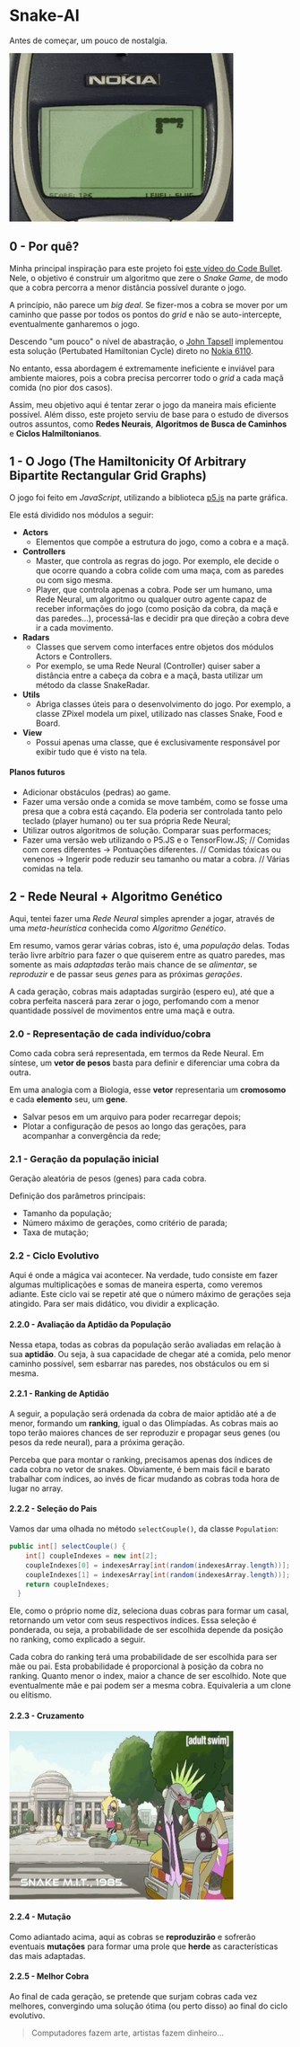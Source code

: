 # Snake-AI

Antes de começar, um pouco de nostalgia.

<img src='images\snake-nokia.GIF' width='400' height='300' title="snake-nokia"/>

## 0 - Por quê?

Minha principal inspiração para este projeto foi [este vídeo do Code Bullet](https://youtu.be/tjQIO1rqTBE). Nele, o objetivo é construir um algoritmo que zere o *Snake Game*, de modo que a cobra percorra a menor distância possível durante o jogo.

A princípio, não parece um *big deal*. Se fizer-mos a cobra se mover por um caminho que passe por todos os pontos do *grid* e não se auto-intercepte, eventualmente ganharemos o jogo.

Descendo "um pouco" o nível de abastração, o [John Tapsell](https://johnflux.com/2015/05/02/nokia-6110/) implementou esta solução (Pertubated Hamiltonian Cycle) direto no [Nokia 6110](https://youtu.be/d3ggLzatg9Y).

No entanto, essa abordagem é extremamente ineficiente e inviável para ambiente maiores, pois a cobra precisa percorrer todo o *grid* a cada maçã comida (no pior dos casos).

Assim, meu objetivo aqui é tentar zerar o jogo da maneira mais eficiente possível. Além disso, este projeto serviu de base para o estudo de diversos outros assuntos, como **Redes Neurais**, **Algoritmos de Busca de Caminhos** e **Ciclos Halmiltonianos**.


## 1 - O Jogo (The Hamiltonicity Of Arbitrary Bipartite Rectangular Grid Graphs)

O jogo foi feito em *JavaScript*, utilizando a biblioteca [p5.js](https://p5js.org/) na parte gráfica.

Ele está dividido nos módulos a seguir:
- **Actors**
	- Elementos que compõe a estrutura do jogo, como a cobra e a maçã.
- **Controllers**
	- Master, que controla as regras do jogo. Por exemplo, ele decide o que ocorre quando a cobra colide com uma maça, com as paredes ou com sigo mesma. 
	- Player, que controla apenas a cobra. Pode ser um humano, uma Rede Neural, um algoritmo ou qualquer outro agente capaz de receber informações do jogo (como posição da cobra, da maçã e das paredes...), processá-las e decidir pra que direção a cobra deve ir a cada movimento.
- **Radars**
	- Classes que servem como interfaces entre objetos dos módulos Actors e Controllers.
	- Por exemplo, se uma Rede Neural (Controller) quiser saber a distância entre a cabeça da cobra e a maçã, basta utilizar um método da classe SnakeRadar. 
- **Utils**
	- Abriga classes úteis para o desenvolvimento do jogo. Por exemplo, a classe ZPixel modela um pixel, utilizado nas classes Snake, Food e Board.
- **View**
	- Possui apenas uma classe, que é exclusivamente responsável por exibir tudo que é visto na tela.


#### Planos futuros
- Adicionar obstáculos (pedras) ao game.
- Fazer uma versão onde a comida se move também, como se fosse uma presa que a cobra está caçando. Ela poderia ser controlada tanto pelo teclado (player humano) ou ter sua própria Rede Neural;
- Utilizar outros algoritmos de solução. Comparar suas performaces;
- Fazer uma versão web utilizando o P5.JS e o TensorFlow.JS; 
  // Comidas com cores diferentes -> Pontuações diferentes.
  // Comidas tóxicas ou venenos -> Ingerir pode reduzir seu tamanho ou matar a cobra.
  // Várias comidas na tela.


## 2 - Rede Neural + Algoritmo Genético

Aqui, tentei fazer uma *Rede Neural* simples aprender a jogar, através de uma *meta-heurística* conhecida como *Algoritmo Genético*.

Em resumo, vamos gerar várias cobras, isto é, uma *população* delas. Todas terão livre arbítrio para fazer o que quiserem entre as quatro paredes, mas somente as mais *adaptadas* terão mais chance de se *alimentar*, se *reproduzir* e de passar seus *genes* para as próximas *gerações*. 

A cada geração, cobras mais adaptadas surgirão (espero eu), até que a cobra perfeita nascerá para zerar o jogo, perfomando com a menor quantidade possível de movimentos entre uma maçã e outra.

### 2.0 - Representação de cada indivíduo/cobra

Como cada cobra será representada, em termos da Rede Neural. Em síntese, um **vetor de pesos** basta para definir e diferenciar uma cobra da outra. 

Em uma analogia com a Biologia, esse **vetor** representaria um **cromosomo** e cada **elemento** seu, um **gene**.

- Salvar pesos em um arquivo para poder recarregar depois;
- Plotar a configuração de pesos ao longo das gerações, para acompanhar a convergência da rede;

### 2.1 - Geração da população inicial

Geração aleatória de pesos (genes) para cada cobra.

Definição dos parâmetros principais:
- Tamanho da população;
- Número máximo de gerações, como critério de parada;
- Taxa de mutação;

### 2.2 - Ciclo Evolutivo

Aqui é onde a mágica vai acontecer. Na verdade, tudo consiste em fazer algumas multiplicações e somas de maneira esperta, como veremos adiante. Este ciclo vai se repetir até que o número máximo de gerações seja atingido. Para ser mais didático, vou dividir a explicação.

#### 2.2.0 - Avaliação da Aptidão da População

Nessa etapa, todas as cobras da população serão avaliadas em relação à sua **aptidão**. Ou seja, à sua capacidade de chegar até a comida, pelo menor caminho possível, sem esbarrar nas paredes, nos obstáculos ou em si mesma.

#### 2.2.1 - Ranking de Aptidão

A seguir, a população será ordenada da cobra de maior aptidão até a de menor, formando um **ranking**, igual o das Olimpíadas. As cobras mais ao topo terão maiores chances de ser reproduzir e propagar seus genes (ou pesos da rede neural), para a próxima geração.

Perceba que para montar o ranking, precisamos apenas dos índices de cada cobra no vetor de snakes. Obviamente, é bem mais fácil e barato trabalhar com índices, ao invés de ficar mudando as cobras toda hora de lugar no array.

#### 2.2.2 - Seleção do Pais

Vamos dar uma olhada no método `selectCouple()`, da classe `Population`:
``` Java 
public int[] selectCouple() {
    int[] coupleIndexes = new int[2];
    coupleIndexes[0] = indexesArray[int(random(indexesArray.length))];  // Mother index.
    coupleIndexes[1] = indexesArray[int(random(indexesArray.length))];  // Father index.
    return coupleIndexes;
  }
```
Ele, como o próprio nome diz, seleciona duas cobras para formar um casal, retornando um vetor com seus respectivos índices. Essa seleção é ponderada, ou seja, a probabilidade de ser escolhida depende da posição no ranking, como explicado a seguir.

Cada cobra do ranking terá uma probabilidade de ser escolhida para ser mãe ou pai.
Esta probabilidade é proporcional à posição da cobra no ranking. 
Quanto menor o index, maior a chance de ser escolhido.
Note que eventualmente mãe e pai podem ser a mesma cobra. Equivaleria a um clone ou elitismo.
    
#### 2.2.3 - Cruzamento

<img src='images\snake-MIT-1985.GIF' width='400' height='300' title="snake-MIT-1985"/>

#### 2.2.4 - Mutação

Como adiantado acima, aqui as cobras se **reproduzirão** e sofrerão eventuais **mutações** para formar uma prole que **herde** as características das mais adaptadas.

#### 2.2.5 - Melhor Cobra

Ao final de cada geração, se pretende que surjam cobras cada vez melhores, convergindo uma solução ótima (ou perto disso) ao final do ciclo evolutivo.



> Computadores fazem arte, artistas fazem dinheiro...
